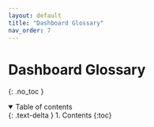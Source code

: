 ```yaml
---
layout: default
title: "Dashboard Glossary"
nav_order: 7
---
```


# Dashboard Glossary
{: .no_toc }

<details open markdown="block">
  <summary>
    Table of contents
  </summary>
  {: .text-delta }
1. Contents
{:toc}
</details>
